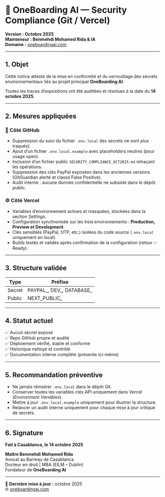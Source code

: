 # 🔐 OneBoarding AI — Security Compliance (Git / Vercel)
**Version : Octobre 2025**  
**Mainteneur : Benmehdi Mohamed Rida & IA**  
**Domaine :** [oneboardingai.com](https://oneboardingai.com)

---

## 1. Objet
Cette notice atteste de la mise en conformité et du verrouillage des secrets
environnementaux liés au projet principal **OneBoarding AI**.

Toutes les traces d’expositions ont été auditées et résolues à la date du **14 octobre 2025**.

---

## 2. Mesures appliquées

### 🧱 Côté GitHub
- Suppression du suivi du fichier `.env.local` (les secrets ne sont plus traqués).  
- Ajout d’un fichier `.env.local.example` avec placeholders neutres (pour usage open).  
- Inclusion d’un fichier public `SECURITY_COMPLIANCE_OCT2025.md` retraçant les opérations.  
- Suppression des clés PayPal exposées dans les anciennes versions  
  (GitGuardian alerté et classé False Positive).  
- Audit interne : aucune donnée confidentielle ne subsiste dans le dépôt public.  

### ⚙️ Côté Vercel
- Variables d’environnement actives et masquées, stockées dans la section *Settings*.  
- Configuration synchronisée sur les trois environnements : **Production, Preview et Development**.  
- Clés sensibles (PayPal, OTP, etc.) isolées du code source (`.env.local` uniquement en local).  
- Builds testés et validés après confirmation de la configuration (retour ✅ Ready).

---

## 3. Structure validée  

| Type | Préfixe |
|------|----------|
| Secret | PAYPAL_, DEV_, DATABASE_ |
| Public | NEXT_PUBLIC_ |

---

## 4. Statut actuel  

✅ Aucun secret exposé  
✅ Repo GitHub propre et audité  
✅ Déploiement vérifié, stable et conforme  
✅ Historique nettoyé et contrôlé  
✅ Documentation interne complète (présente ici-même)

---

## 5. Recommandation préventive  

- Ne jamais réinsérer `.env.local` dans le dépôt Git.  
- Conserver toutes les variables clés API uniquement dans Vercel (*Environment Variables*).  
- Mettre à jour `.env.local.example` uniquement pour illustrer la structure.  
- Relancer un audit interne uniquement pour chaque mise à jour critique de secrets.

---

## 6. Signature  
**Fait à Casablanca, le 14 octobre 2025**  

**Maître Benmehdi Mohamed Rida**  
Avocat au Barreau de Casablanca  
Docteur en droit | MBA (EILM – Dublin)  
Fondateur de **OneBoarding AI**

---

📎 **Dernière mise à jour :** octobre 2025  
🌐 [oneboardingai.com](https://oneboardingai.com)
